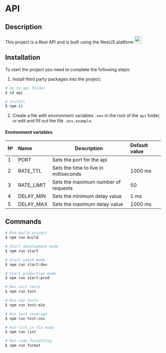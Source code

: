 # API

## Description

This project is a Rest API and is built using the NestJS platform
<a alt="NestJS logo" href="https://nestjs.com" target="_blank" rel="noreferrer">
<img src="https://docs.nestjs.com/assets/logo-small-gradient.svg" width="25">
</a>

## Installation

To start the project you need to complete the following steps:

1. Install third party packages into the project;

```bash
# Go to api folder
$ cd api

# Install
$ npm ci
```

2. Create a file with environment variables `.env` in the root of the `api` folder, or edit and fill out the file `.env.example`.

#### Environment variables

| №   | Name       | Description                           | Default value |
| :-- | :--------- | ------------------------------------- | :------------ |
| 1   | PORT       | Sets the port for the api             |               |
| 2   | RATE_TTL   | Sets the time to live in milliseconds | 1000 ms       |
| 3   | RATE_LIMIT | Sets the maximum number of requests   | 50            |
| 4   | DELAY_MIN  | Sets the minimum delay value          | 1 ms          |
| 5   | DELAY_MAX  | Sets the maximum delay value          | 1000 ms       |

## Commands

```bash
# Run build project
$ npm run build

# Start development mode
$ npm run start

# Start watch mode
$ npm run start:dev

# Start production mode
$ npm run start:prod

# Run unit tests
$ npm run test

# Run e2e tests
$ npm run test:e2e

# Run test coverage
$ npm run test:cov

# Run lint in fix mode
$ npm run lint

# Run code formatting
$ npm run format
```
